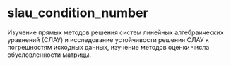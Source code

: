 # slau_condition_number
Изучение прямых методов решения систем линейных алгебраических уравнений (СЛАУ) и исследование устойчивости решения СЛАУ к погрешностям исходных данных, изучение методов оценки числа обусловленности матрицы.
